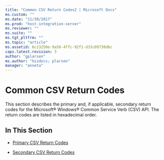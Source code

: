 ```yaml
---
title: "Common CSV Return Codes2 | Microsoft Docs"
ms.custom: ""
ms.date: "11/30/2017"
ms.prod: "host-integration-server"
ms.reviewer: ""
ms.suite: ""
ms.tgt_pltfrm: ""
ms.topic: "article"
ms.assetid: 6c23250e-9a58-4ffc-92f1-d33c09730d6c
caps.latest.revision: 3
author: "gplarsen"
ms.author: "hisdocs; plarsen"
manager: "anneta"
---
```

# Common CSV Return Codes
This section describes the primary and, if applicable, secondary return codes for the Microsoft® Windows® Common Service Verb (CSV) API. The return codes are listed in hexadecimal order.  
  
## In This Section  
  
-   [Primary CSV Return Codes](../core/primary-csv-return-codes2.md)  
  
-   [Secondary CSV Return Codes](../core/secondary-csv-return-codes1.md)
